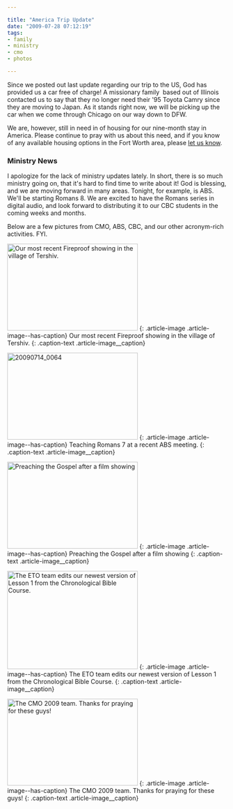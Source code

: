 ```yaml
---

title: "America Trip Update"
date: "2009-07-28 07:12:19"
tags:
- family
- ministry
- cmo
- photos

---
```


Since we posted out last update regarding our trip to the US, God has provided us a car free of charge! A missionary family  based out of Illinois contacted us to say that they no longer need their '95 Toyota Camry since they are moving to Japan. As it stands right now, we will be picking up the car when we come through Chicago on our way down to DFW.

We are, however, still in need in of housing for our nine-month stay in America. Please continue to pray with us about this need, and if you know of any available housing options in the Fort Worth area, please <a href="http://www.ofreport.com/contact/">let us know</a>.

### Ministry News

I apologize for the lack of ministry updates lately. In short, there is so much ministry going on, that it's hard to find time to write about it! God is blessing, and we are moving forward in many areas. Tonight, for example, is ABS. We'll be starting Romans 8. We are excited to have the Romans series in digital audio, and look forward to distributing it to our CBC students in the coming weeks and months.

Below are a few pictures from CMO, ABS, CBC, and our other acronym-rich activities. FYI.

<a href="//d21yo20tm8bmc2.cloudfront.net/2009/07/20090726_0019.JPG"><img class="size-medium wp-image-846" title="20090726_0019" src="//d21yo20tm8bmc2.cloudfront.net/2009/07/20090726_0019-300x199.jpg" alt="Our most recent Fireproof showing in the village of Tershiv." width="300" height="199" /></a>
{: .article-image .article-image--has-caption}
Our most recent Fireproof showing in the village of Tershiv.
{: .caption-text .article-image__caption}

<a href="//d21yo20tm8bmc2.cloudfront.net/2009/07/20090714_0064.JPG"><img class="size-medium wp-image-847" title="20090714_0064" src="//d21yo20tm8bmc2.cloudfront.net/2009/07/20090714_0064-300x199.jpg" alt="20090714_0064" width="300" height="199" /></a>
{: .article-image .article-image--has-caption}
Teaching Romans 7 at a recent ABS meeting.
{: .caption-text .article-image__caption}

<a href="//d21yo20tm8bmc2.cloudfront.net/2009/07/20090621_0560.jpg"><img class="size-medium wp-image-849" title="20090621_0560" src="//d21yo20tm8bmc2.cloudfront.net/2009/07/20090621_0560-300x199.jpg" alt="Preaching the Gospel after a film showing" width="300" height="199" /></a>
{: .article-image .article-image--has-caption}
Preaching the Gospel after a film showing
{: .caption-text .article-image__caption}

<a href="//d21yo20tm8bmc2.cloudfront.net/2009/07/20090724_0107.JPG"><img class="size-medium wp-image-852" title="20090724_0107" src="//d21yo20tm8bmc2.cloudfront.net/2009/07/20090724_0107-300x225.jpg" alt="The ETO team edits our newest version of Lesson 1 from the Chronological Bible Course." width="300" height="225" /></a>
{: .article-image .article-image--has-caption}
The ETO team edits our newest version of Lesson 1 from the Chronological Bible Course.
{: .caption-text .article-image__caption}

<a href="//d21yo20tm8bmc2.cloudfront.net/2009/07/20090628_0604.JPG"><img class="size-medium wp-image-850" title="20090628_0604" src="//d21yo20tm8bmc2.cloudfront.net/2009/07/20090628_0604-300x199.jpg" alt="The CMO 2009 team. Thanks for praying for these guys!" width="300" height="199" /></a>
{: .article-image .article-image--has-caption}
The CMO 2009 team. Thanks for praying for these guys!
{: .caption-text .article-image__caption}
